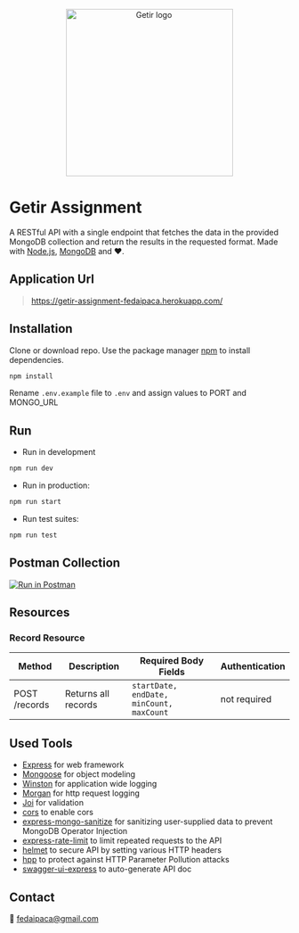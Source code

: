 <p align="center">
  <img src="https://cdn.getir.com/marketing/Getir_Logo_1621812382342.png" alt="Getir logo" width="300"/>
</p>

# Getir Assignment

A RESTful API with a single endpoint that fetches the data in the provided MongoDB collection and return the results in the requested format.
Made with [Node.js](https://nodejs.org/), [MongoDB](https://www.mongodb.com/) and ❤️.

## Application Url
> https://getir-assignment-fedaipaca.herokuapp.com/

## Installation

Clone or download repo. Use the package manager [npm](https://www.npmjs.com/) to install dependencies.

```bash
npm install
```
Rename `.env.example` file to `.env` and assign values to PORT and MONGO_URL

## Run

- Run in development

```bash
npm run dev
```

- Run in production:

```bash
npm run start
```

- Run test suites:

```bash
npm run test
```
## Postman Collection
[![Run in Postman](https://run.pstmn.io/button.svg)](https://app.getpostman.com/run-collection/a876dff0649a16ba3251?action=collection%2Fimport)

## Resources
### Record Resource

| Method                       | Description            | Required Body Fields                     | Authentication |
| ---------------------------- | ---------------------- | ------------------------                 | -------------- |
| POST /records                | Returns all records    | `startDate, endDate, minCount, maxCount` | not required   |

## Used Tools

- [Express](https://expressjs.com/) for web framework
- [Mongoose](https://mongoosejs.com/) for object modeling
- [Winston](https://github.com/winstonjs/winston) for application wide logging
- [Morgan](https://github.com/expressjs/morgan) for http request logging
- [Joi](https://joi.dev/) for validation
- [cors](https://www.npmjs.com/package/cors) to enable cors
- [express-mongo-sanitize](https://github.com/fiznool/express-mongo-sanitize) for sanitizing user-supplied data to prevent MongoDB Operator Injection
- [express-rate-limit](https://github.com/nfriedly/express-rate-limit) to limit repeated requests to the API
- [helmet](https://helmetjs.github.io/) to secure API by setting various HTTP headers
- [hpp](https://github.com/analog-nico/hpp) to protect against HTTP Parameter Pollution attacks
- [swagger-ui-express](hhttps://github.com/scottie1984/swagger-ui-express) to auto-generate API doc

## Contact
📧 fedaipaca@gmail.com